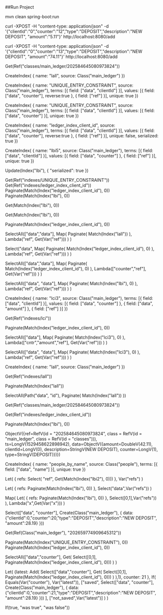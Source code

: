 
##Run Project

mvn clean spring-boot:run

curl -XPOST -H "content-type: application/json"   -d '{"clientId":"0","counter":"12","type":"DEPOSIT","description":"NEW DEPOSIT", "amount":"5.11"}'  http://localhost:8080/add

curl -XPOST -H "content-type: application/json"   -d '{"clientId":"0","counter":"13","type":"DEPOSIT","description":"NEW DEPOSIT", "amount":"74.11"}'  http://localhost:8080/add


Get(Ref("classes/main_ledger/202584645080973824"))

CreateIndex(
    {
      name: "lall",
      source: Class("main_ledger")
    })

CreateIndex(
    {
      name: "UNIQUE_ENTRY_CONSTRAINT",
      source: Class("main_ledger"),
      terms: [{ field: ["data", "clientId"] }],
      values: [{ field: ["data", "counter"], reverse:true }, { field: ["ref"] }],
      unique: true
    })


CreateIndex(
    {
      name: "UNIQUE_ENTRY_CONSTRAINT",
      source: Class("main_ledger"),
      terms: [{ field: ["data", "clientId"] }],
      values: [{ field: ["data", "counter"] }],
      unique: true
    })


CreateIndex(
    {
      name: "ledger_index_client_id",
      source: Class("main_ledger"),
      terms: [{ field: ["data", "clientId"] }],
      values: [{ field: ["data", "counter"], reverse:true }, { field: ["ref"] }],
      unique: false,
      serialized: true
    })

CreateIndex(
    {
      name: "lbi5",
      source: Class("main_ledger"),
      terms: [{ field: ["data", "clientId"] }],
      values: [{ field: ["data", "counter"] }, { field: ["ref"] }],
      unique: true
    })


Update(Index("lbi"), { "serialized": true })

Get(Ref("indexes/UNIQUE_ENTRY_CONSTRAINT"))
Get(Ref("indexes/ledger_index_client_id"))
Paginate(Match(Index("ledger_index_client_id"), 0))
Paginate(Match(Index("lbi"), 0))

Get(Match(Index("lbi"), 0))

Get(Match(Index("lbi"), 0))

Paginate(Match(Index("ledger_index_client_id"), 0))


SelectAll(["data","data"],
    Map(
        Paginate(
            Match(Index("lall"))
        ),
        Lambda("ref", Get(Var("ref")))
        )
    )



Select("data",
    Map(
        Paginate(
            Match(Index("ledger_index_client_id"), 0)
        ),
        Lambda("ref", Get(Var("ref")))
        )
    )

SelectAll(["data","data"],
    Map(
        Paginate(
            Match(Index("ledger_index_client_id"), 0)
        ),
        Lambda(["counter","ref"], Get(Var("ref")))
        )
    )

SelectAll(["data", "data"],
    Map(
        Paginate(
            Match(Index("lbi"), 0)
        ),
        Lambda("ref", Get(Var("ref")))
        )
    )

CreateIndex(
    {
      name: "lci3",
      source: Class("main_ledger"),
      terms: [{ field: ["data", "clientId"] }],
      values: [{ field: ["data", "counter"] }, { field: ["data", "amount"] }, { field: ["ref"] }]
    })

Get(Ref("indexes/lci"))

Paginate(Match(Index("ledger_index_client_id"), 0))

SelectAll(["data"],
Map(
    Paginate(
        Match(Index("lci3"), 0)
    ),
    Lambda(["cntr","amount","ref"], Get(Var("ref")))
    )
    )


SelectAll(["data", "data"],
    Map(
        Paginate(
            Match(Index("lci3"), 0)
        ),
        Lambda("ref", Get(Var("ref")))
        )
    )



CreateIndex(
    {
      name: "lall",
      source: Class("main_ledger")
    })

Get(Ref("indexes/lall"))

Paginate(Match(Index("lall"))

 SelectAll(Path("data", "id"),
                Paginate(
                    Match(Index("lall"))
                ))

Get(Ref("classes/main_ledger/202584645080973824"))

Get(Ref("indexes/ledger_index_client_id"))

 Paginate(Match(Index("lbi"), 0))

 ObjectV({ref=RefV(id = "202584645080973824",
 class = RefV(id = "main_ledger", class = RefV(id = "classes"))),
 ts=LongV(1529458622898942),
 data=ObjectV({amount=DoubleV(42.11), clientId=LongV(0),
 description=StringV(NEW DEPOSIT), counter=LongV(1), type=StringV(DEPOSIT)})})


CreateIndex(
    {
      name: "people_by_name",
      source: Class("people"),
      terms: [{ field: ["data", "name"] }],
      unique: true
    })


Let(
    {
      refs: Select(
        "ref",
        Get(Match(Index("lbi2"), 0)))
    },
    Var("refs")
    )

Let(
    {
      refs:
        Paginate(Match(Index("lbi"), 0))
    },
    Select("data",Var("refs"))
    )


Map(
    Let(
        {
          refs:
            Paginate(Match(Index("lbi"), 0))
        },
        Select([0,1],Var("refs"))
    ),
    Lambda("x",Get(Var("x")))
    )



Select(["data", "counter"], Create(Class("main_ledger"),
  { data: {"clientId":0,"counter":20,"type":"DEPOSIT","description":"NEW DEPOSIT", "amount":28.19} }))

Get(Ref(Class("main_ledger"), "202659774909645312"))

Paginate(Match(Index("UNIQUE_ENTRY_CONSTRAINT"), 0))
Paginate(Match(Index("ledger_index_client_id"), 0))

SelectAll(["data","counter"],
    Get(
        Select([0,1],
        Paginate(Match(Index("ledger_index_client_id"), 0)))
    )
)

Let(
    {latest: Add(
        Select(["data","counter"],
        Get(
            Select([0,1],
            Paginate(Match(Index("ledger_index_client_id"), 0)))
            )
        ),1),
      counter: 21
    },
    If(
        Equals(Var("counter"), Var("latest")),
        ["saved",
            Select(["data", "counter"], Create(Class("main_ledger"),
              { data: {"clientId":0,"counter":21,"type":"DEPOSIT","description":"NEW DEPOSIT", "amount":28.19} }))
        ],
        ["not_saved",Var("latest")]
        )
)

If(true, "was true", "was false"))